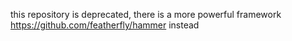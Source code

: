 this repository is deprecated, there is a more powerful framework https://github.com/featherfly/hammer instead
